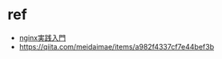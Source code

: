 # ref

- [nginx実践入門](https://www.amazon.co.jp/nginx%E5%AE%9F%E8%B7%B5%E5%85%A5%E9%96%80-WEB-DB-PRESS-plus/dp/4774178667/ref=pd_sim_14_5?_encoding=UTF8&psc=1&refRID=NDSV52WWCTDGD5N9N3N3)
- <https://qiita.com/meidaimae/items/a982f4337cf7e44bef3b>
